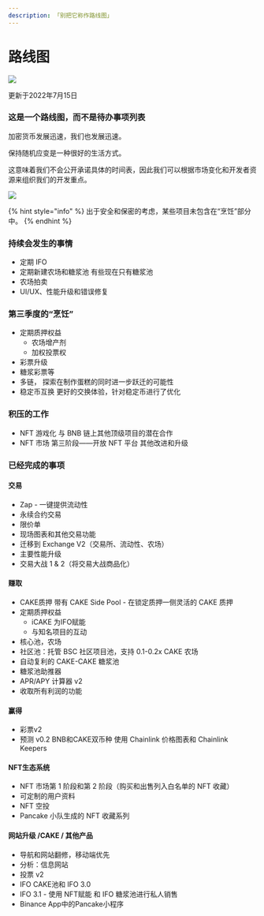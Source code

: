 ```yaml
---
description: 「别把它称作路线图」
---
```


# 路线图

![](https://gblobscdn.gitbook.com/assets%2F-MHREX7DHcljbY5IkjgJ%2F-MbKS2mFRDg91ZWCu1Fz%2F-MbKZINH3Atuv5bv2dPZ%2Fdocs%20masthead%20\(19\).png?alt=media\&token=a39e0778-1eab-43da-b421-195e3c54d70e)

更新于2022年7月15日



### 这是一个路线图，而不是待办事项列表

加密货币发展迅速，我们也发展迅速。&#x20;

保持随机应变是一种很好的生活方式。&#x20;

这意味着我们不会公开承诺具体的时间表，因此我们可以根据市场变化和开发者资源来组织我们的开发重点。

![](.gitbook/assets/photo\_2022-07-14\_23-26-26.jpg)

{% hint style="info" %}
出于安全和保密的考虑，某些项目未包含在“烹饪”部分中。
{% endhint %}

### 持续会发生的事情

* 定期 IFO&#x20;
* 定期新建农场和糖浆池 有些现在只有糖浆池&#x20;
* 农场拍卖&#x20;
* UI/UX、性能升级和错误修复

### 第三季度的“烹饪”&#x20;

* 定期质押权益&#x20;
  * 农场增产剂&#x20;
  * 加权投票权&#x20;
* 彩票升级&#x20;
* 糖浆彩票等
* 多链， 探索在制作蛋糕的同时进一步跃迁的可能性&#x20;
* 稳定币互换 更好的交换体验，针对稳定币进行了优化

### 积压的工作

* NFT 游戏化 与 BNB 链上其他顶级项目的潜在合作&#x20;
* NFT 市场  第三阶段——开放 NFT 平台 其他改进和升级

### 已经完成的事项

#### 交易

* Zap - 一键提供流动性&#x20;
* 永续合约交易&#x20;
* 限价单&#x20;
* 现场图表和其他交易功能&#x20;
* 迁移到 Exchange V2（交易所、流动性、农场）&#x20;
* 主要性能升级&#x20;
* 交易大战 1 & 2（将交易大战商品化）

#### 赚取

* CAKE质押 带有 CAKE Side Pool - 在锁定质押一侧灵活的 CAKE 质押&#x20;
* 定期质押权益&#x20;
  * iCAKE 为IFO赋能
  * 与知名项目的互动
* 核心池，农场&#x20;
* 社区池：托管 BSC 社区项目池，支持 0.1-0.2x CAKE 农场&#x20;
* 自动复利的 CAKE-CAKE 糖浆池&#x20;
* 糖浆池助推器
* APR/APY 计算器 v2&#x20;
* 收取所有利润的功能

#### 赢得

* 彩票v2
* 预测 v0.2  BNB和CAKE双币种 使用 Chainlink 价格图表和 Chainlink Keepers

#### NFT生态系统

* NFT 市场第 1 阶段和第 2 阶段（购买和出售列入白名单的 NFT 收藏）
* 可定制的用户资料&#x20;
* NFT 空投
* Pancake 小队生成的 NFT 收藏系列

#### 网站升级 /CAKE / 其他产品

* 导航和网站翻修，移动端优先
* 分析：信息网站&#x20;
* 投票 v2&#x20;
* IFO CAKE池和 IFO 3.0&#x20;
* IFO 3.1 - 使用 NFT赋能 和 IFO 糖浆池进行私人销售&#x20;
* Binance App中的Pancake小程序
